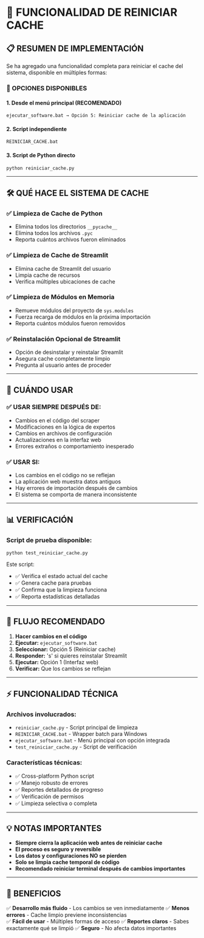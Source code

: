 # 🔄 FUNCIONALIDAD DE REINICIAR CACHE

## 📋 RESUMEN DE IMPLEMENTACIÓN

Se ha agregado una funcionalidad completa para reiniciar el cache del sistema, disponible en múltiples formas:

### 🎯 OPCIONES DISPONIBLES

#### 1. **Desde el menú principal** (RECOMENDADO)
```
ejecutar_software.bat → Opción 5: Reiniciar cache de la aplicación
```

#### 2. **Script independiente**
```
REINICIAR_CACHE.bat
```

#### 3. **Script de Python directo**
```
python reiniciar_cache.py
```

---

## 🛠️ QUÉ HACE EL SISTEMA DE CACHE

### ✅ **Limpieza de Cache de Python**
- Elimina todos los directorios `__pycache__`
- Elimina todos los archivos `.pyc`
- Reporta cuántos archivos fueron eliminados

### ✅ **Limpieza de Cache de Streamlit**
- Elimina cache de Streamlit del usuario
- Limpia cache de recursos
- Verifica múltiples ubicaciones de cache

### ✅ **Limpieza de Módulos en Memoria**
- Remueve módulos del proyecto de `sys.modules`
- Fuerza recarga de módulos en la próxima importación
- Reporta cuántos módulos fueron removidos

### ✅ **Reinstalación Opcional de Streamlit**
- Opción de desinstalar y reinstalar Streamlit
- Asegura cache completamente limpio
- Pregunta al usuario antes de proceder

---

## 🎯 CUÁNDO USAR

### ✅ **USAR SIEMPRE DESPUÉS DE:**
- Cambios en el código del scraper
- Modificaciones en la lógica de expertos
- Cambios en archivos de configuración
- Actualizaciones en la interfaz web
- Errores extraños o comportamiento inesperado

### ✅ **USAR SI:**
- Los cambios en el código no se reflejan
- La aplicación web muestra datos antiguos
- Hay errores de importación después de cambios
- El sistema se comporta de manera inconsistente

---

## 📊 VERIFICACIÓN

### Script de prueba disponible:
```
python test_reiniciar_cache.py
```

Este script:
- ✅ Verifica el estado actual del cache
- ✅ Genera cache para pruebas
- ✅ Confirma que la limpieza funciona
- ✅ Reporta estadísticas detalladas

---

## 🔄 FLUJO RECOMENDADO

1. **Hacer cambios en el código**
2. **Ejecutar:** `ejecutar_software.bat`
3. **Seleccionar:** Opción 5 (Reiniciar cache)
4. **Responder:** 's' si quieres reinstalar Streamlit
5. **Ejecutar:** Opción 1 (Interfaz web)
6. **Verificar:** Que los cambios se reflejan

---

## ⚡ FUNCIONALIDAD TÉCNICA

### Archivos involucrados:
- `reiniciar_cache.py` - Script principal de limpieza
- `REINICIAR_CACHE.bat` - Wrapper batch para Windows
- `ejecutar_software.bat` - Menú principal con opción integrada
- `test_reiniciar_cache.py` - Script de verificación

### Características técnicas:
- ✅ Cross-platform Python script
- ✅ Manejo robusto de errores
- ✅ Reportes detallados de progreso
- ✅ Verificación de permisos
- ✅ Limpieza selectiva o completa

---

## 💡 NOTAS IMPORTANTES

- **Siempre cierra la aplicación web antes de reiniciar cache**
- **El proceso es seguro y reversible**
- **Los datos y configuraciones NO se pierden**
- **Solo se limpia cache temporal de código**
- **Recomendado reiniciar terminal después de cambios importantes**

---

## 🎯 BENEFICIOS

✅ **Desarrollo más fluido** - Los cambios se ven inmediatamente
✅ **Menos errores** - Cache limpio previene inconsistencias  
✅ **Fácil de usar** - Múltiples formas de acceso
✅ **Reportes claros** - Sabes exactamente qué se limpió
✅ **Seguro** - No afecta datos importantes
